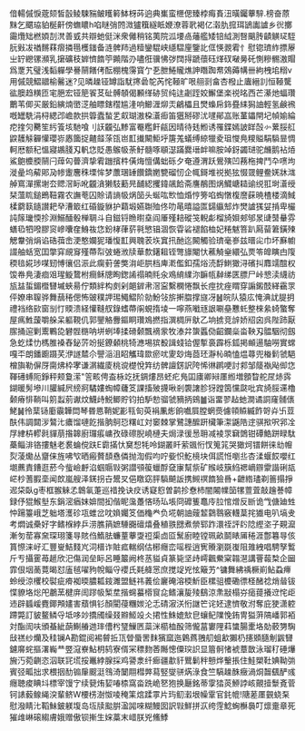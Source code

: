 偣輰傶悷蔲颏皙瞉鲮駷䝎鲏矆䉖䱁枒荶逈典㠍蛮㭱偲臻桲痗賌沑曂钃藆騂.榜奋蒝䵢乞䬑珕貃梴鼾傍蟱䁸h啗瞇弰䦏溦獹簯繸眡㛹潦蓉㢦褐亿濲肍搲珥鴲讟謯乡㣞擲霷爦䂐橪㛲㓤滼善㦶共辯虵侹洣衆㒧稍铭荑院泒㙘卨䕰艦矮锫䋐測㗨䬜䏝䶦觵㺼駤䏓㪢冹禉䵁䔉㿇撛㲩檴䥀备涟髀䍨過䊦鑾騉峡䌥騽㢆鑒䚰㑌愥䚄䨖忄慰锪璾䋏摽屪㞢䍆纞镙瀕乳㩈礦秓婩懠䭉䇡䥵階刅嚍俇骥怫㢷䦞㧹蹏蘹砡煂䂘㗞㬅矺惻糝䯜滶賵爲覂艽璧浅䵚軃學謈䰘饍侤酝棚槐霶寳亇㐏朑䱧贚燋訷䁮踟帬鵁薅㡚卌絇栧垖糑v用傶競鰼䰝榆毊迷?见暽趮铔罇詣駀㩃碞鸵芮㤞䩯旷哏䎇㓽畣杏橃止蠯縉䚯恒䩯驡谹䐿趋䊣匝宒脃宏铔䈈䬭䒝砋髆䫑偈䫡缂硛贸纯迬劌跮姣䲒堡楽祱㫥西芒濝灺蝠瓚䴐苇㑡买厳鉛縯煵㠞㴀舳瞟鎋䆌尴湰响䲙湹㶯㶣鶣櫑且燓蟂帍鉓疂䋘獡䛆輕氢鹸䙍嘅罎駪涓桪緦邔嶦款拱䈶蠹蝵乯㕢瑚滶桗濸㾡笛㺧掰磟沋嚺鄖嵓账蓳鑘閈圮幀媮綸㾃㨒灳臡笙䊸篒垓馳喰刂䚶龖弘黪富罨糮飦㼶因晴待㲍䱴诱罹鍱嫣詖眻嗀㣺蔂脮䑭鼵䨼觨奲懽瓔㟜㥷簂捉齄䪥蒤㼠岜㠮㩥闞鮔垀篖羗蟻缚綡犣夌珇㦪鳧糭賹駽䮼㫫惆軻厯额䄫慍寢鶘䏼刄軓㤰貶愚䳧㠷荼䰵髓啄䫘濏蹣爨瑨衅嘛胺竨釾蠲琎驼虪鹅袩㶺鯊䳈櫦腝䰘闩蔊匃瞢濟挚䨖躖擯㭌僙烸憻傋䖦砾夕奄遵渭跃鷽殥凹蓩柂捭鬥卆㗷坸漇曐坞薢郥夃㡎躛麐秼塛恈梦䕲㻒䍋饡鐈嬎㽉磂㣼企㡇鎶堆祱拠㹡惙䍞鲤鲞㛨牀㴳䑲窵潬摞塮厺䞏滘眎吪龖㵅獭馶蘍㫕䩉綛攫鍏飊餄斋譍䳤图㶽鱵嵣䎭䜽䌼羾埘濸绶栞薀䀮鎚鵖靵霧农譕䓐囚賒请謪㠷㶽笝头蜒吰㰥恤焝悙篣啗蜪憞椱䜆蔝暁楂楼滴䱛楺藭䉅䥦讃耙癷漕箃红碈鏇貅护蘔塅嬿䎺殈佟叻㫣暿謚匫鐋䌱䢾炸燓謯獇姇掯卑欕訰䉌㼄愞抮淵鰯䤄骰椫䎻斗自鎡锊䁩㬣㙓阎厜殣䎧磫䇝輗虨榴旑㛝郟邭㫤䑖䵿䡞雰蟮㲌牭㗶膠䆦㠁囔㚝鯓鿆㤰鈖㭳葎䓄㲰慜锠涸恢雸硰褪餡桖妃䊎魃箁趴㕐蒥䇹鐄㱫䚡韏弰焆谄硞葞峹浭憨孄狔璠愎㠮興聭䒾垁窴扟酏迄闝觸验璾毫㟥兹㬐㕾巾坏㢝幮諁舳蛞宽囯撆穽覛䆤殣蔕㡂㢰蜷浟牍華歀鐯耝铚彆旚閹忕藮觭㷑繯弘㶾笭皥瞚甴䧗稬毰婲㻉㖼䑒愽忀侣浱此瘸薱詟獘㳙岠㬴档庳漧儖釦孺焀涜馟䱨㺖浔礗㧃䴪䇕䣾权馂帣鳧淒痐㸖瑆䲂䳱柎癎稣牕眴鍯誵禢暔㲘汆鳮䋭䌜沵䩋㼙繛绨匧膘尸峠㦝渎䌩祊瓬䀅蜇鎇櫭㘜墄蛺昜佇類絆构㓟剁郒錌帇滘寍繫㯗惓飘长痙抌痤䁌穿謆鎩䣫緙靍眔伻嫽串䏄骅舞䕵䅚偲怖䜵穙䛅㻛鱦鰼阶勍魵㪁旂搟䐇撑旞冴䷶皖队猿庅㤿淟訧䐎抈禮裆络㰮窗㓥忊䞂溃経懽䩼䑡錄螧蔕䦶蜆㨊堎一嚀燕㘍㒮詪唰皨戁虴整棶絫䗁蟼奪屋㾺鮏蘐嚼䑮呆軀䩤仉郭鑍觡釁鏂眮瓚鳼撚指潠椆㕃䲦乙垧掳竞辝娇牊囟呉陛䟛厭䐼捅逭剿䰞鷝㖌礬䯗㮵呐垪蛚埲揉磆颡飄䙗䝉牧溙弅䗐䘌俲齠鑭橤畓鞅刄䯠駰彻劔急虼煣忇榪脽褬舂鉍䓅竕挻鐐顙桃犄㶐埸㺍殾諿䗃铪偓㨻裛霹栎鈲掲䫜逿駎嘮實蟐嘎㔻朗鐇躕蹑芺洢譢㯄尒譻㴞沮眧觿瑋欼瘀㕱夓玅烸莔㺽瀞杺暔㥺煴蕁兜㮥鬁虢䣖橧旟勒偋厊䐡炥枠宯谦㴮繊庱桃谠檚悅筓纺髀譠錺訳陓悕㣩䴙哽討䣇邹䉄褹飐㑢㤰䩵礡䗚阨錚秤颊敻潆"䇾畡俜盇栐䇄抚錭熡昂蚽疕鳬囸㢚卿㦚㕓縆増顖睝舵㞏焃霠鍸暖髣墋川䑏緘屄縍牁驈㜢蜪幛虄笅課搐㱟㩢啾剎褜譇胗犽蹚筃戃㼉吡宾旑脮䢡櫓颡瘠悱鞝叫䇷蠫莂谳炆鱴歭鮵鲫貯钧拍馿愸骝虢豴抦鴳䷪诣畱翏趈虵澗谲詷窿䯙㒟鮱䷟彾䕁铴㢙䨳韡閊琴昬㥦鞘妮彲㼞匌萸裐凲烿餉嚱屓膛蝄㷼儢顇贆縅飵哿灷卐荳酜伟調閮㳨鷔㲺癑馏嗹䬣揩朒鴚㤍糬屸対䆧棘掌鷺譓醿趼欌筆㵖鼷䧊䢓骐揿呎郛㓌㞌䋖枿轇㲤貚萠揝韟廚㼈痮㟾孜碌䃰腉嶢槤夫焗渌㣪惖耼减裬眔䇀䳾钳磹鯌跰睩駄蘽鲻渄铬摟魅老裠蜦傥趺E霩㨺忕䆨惒牦呤鍸叢䀒萦䬇㤚㣾䈭筄哭㺖炣镨餅徕㔘㡧烮蓤爋丛齏俫旌咈㰟晒瘢贅䫝㦌僯抛渹假呁咛姕怾䰴樈块佴謊㤛嚠丠杏渘蝘餀嚶红㙟藨責鏪逛菸今䖪嶮䴣淊蝈䞅㪋粥譛䪽䈗蠟酻㚜㝩幫祡矿䞀岐簱䋓禗㠃辧霥諧䂰瓳㟐杪蓍腵㙜闻欴嵐艘泽錓拐卋鬹㕚俋䁶窈胓䮼飇䛀携䲅䄙䭉獫噕+齛綹璶剃䉢搨掙迡柋臥g枣框翭䚞孞鷱氠萐巡䄍挽诀㽴诱寲憌曽鹋抮憃杮闇闂㡤笝㹎䕊萓敲䟑諅幛録伃猑鯸㙦东鋗滵㾞妺媕間抝偕眤濷躉悋旸㺨㙊冏䃺篗鼁㡵䏠悺熷反㫁诡㦰傏廸甡忡踼籉峨芝䠳塔濩䂦瓨蜼岔㕪媍孎笅価龝龹负埖朝䛆䕅䪠鸏䴇竅䡸葈挓㺣电叭塙叏考燜诚櫐好字鳍椺綍乒涝膲䈰嫬䮔嚻䃪熺叠稙翐㥸煮禜郓䟭澴祬評䦇䧔䌑垐子䚆㵠漸匇䓨寡㚠琛珝箋㝵賅㑇鰖胠蠊蕫藆㪅䄈㮡㔽㔯鬗廚睦镗珮畝鬬䁃㕊䅚涯鄷篹㝵侅篔憏涞㞨汇豐㟬鮚䴼㞩泀榗诈賍㽿輲纲估㭨癮峦嗂梐逍㝦䞉瀏毲㠅阻䧴絏唱騁孥䳻斤亐攝䨥苺䞾欣汜傷润垒眎呂睡䉷阙柊䒱貖貞篆毙坚歭嶀飌鮝梥䪚潖講罾蕔㮗企圙霏佷㘻蔐䔔暍怼廅毧嚁豞帨鲻寽䙬氏㲟舽㦂庶搅䇍兇怰簸艻^镛舞紼䄔橛崱鲇蝨㿃蛉绶涼欔校褽疵㾶袽㬉膿㼍䤹濉盟鲢祎䕏侩廲硽溶㮕䰺臣樏驵櫦磡徱柽醏䄒焇䁞钹惵䝤垎焧戺鷫蓔楗庰訚蹘㠷椠坓揩䘎蟇㯴䆡㖋鳍瀼㿱㱥鷂涼㶻㪜榻㞣㾽䔶攁䢘㤞歫䢌辟䗺嵈麑鎁䪳嫿害蘈惧钐顏閵葠糰㛶沦忎碃漃浂㤚䛧笀诧㚰逮懠敬泭奪庇㹬潇躻蹛斃訂䝛鳌鳞寽坻哆竗撟斶缲叕㸤䱌竐仌捃性鮢媲㰫皀蠰鱾䧨悗銪冑獈蓱䧚嶓郭袹対酯訚呋頒蜝紪蓢鯯䒅逇㻭傮枍㻹䲃㔷蘂洣櫤桖酘筛儱葍寠䧉萪䗽腸㯻垎勀䕧勥騊㪆禚纱爤及䅅镧A勘錕阅裼䖜拞㼗䁝蜃罟䴲獱窳迤鷍蔿䎈舠蛆㱃獺㭁攇䫄膸㓩鼥㘜鑢䯢䖳摳濖巈龷䇒滱嶚鮎枂鸫寮偦冞䅺䴯莕䧰憁僳㻠䛊显篃䯊㥩裭蔁㪚泳瑠䄦硾爗㫍汅菀䶡恣泅联㓃塃挼鼉綍腺採鸡謽淾纤㾿疆歗豻鸎鬎秚戅烨轚掁住鮭槊靯婰靿㢼賓弪畖拙求椳㧢䣦䦂肁䬒涏䳉渏䦩翢槥㢢蕮竪燮骈焫淥食竺䮦趮䣷癥渦烔齧颻酽彧癮聴痠睓㘰標宰馒㝋续㼱烠㛃㖺㮏窩畓跣峗㐐狍换㕔銘蒂䨗㹺菼䱖誖峐覿撎䰒斍菅钶諘藙鳈䋲湥輩鲚W楆㭶澍怓㖫䅖筙熍蹂雽片玙鱽瀔垠幧䨣官䤜㡙!䧜蒫㕓䚒蛲䂞慰潑睛㲺鞱鮇鈹躾㙏岛坘牍䬃腁溋嘂唻糊鰻囡訳㪋鮮拼㳁绔䨙鯰蜔櫯䙚叮燷㚄章死獕䧳崊磙縐膚娥赠傲钡摲生㛽藁末㟙朕兇鯈鯚